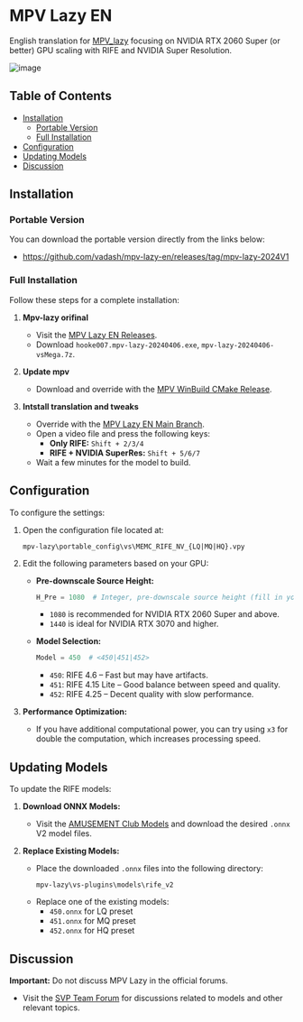 # MPV Lazy EN

English translation for [MPV_lazy](https://github.com/hooke007/MPV_lazy) focusing on NVIDIA RTX 2060 Super (or better) GPU scaling with RIFE and NVIDIA Super Resolution.

![image](https://github.com/user-attachments/assets/2cb3e22c-e60f-461a-ad5a-51a78a52af4b)

## Table of Contents

- [Installation](#installation)
  - [Portable Version](#portable-version)
  - [Full Installation](#full-installation)
- [Configuration](#configuration)
- [Updating Models](#updating-models)
- [Discussion](#discussion)

## Installation

### Portable Version

You can download the portable version directly from the links below:

- https://github.com/vadash/mpv-lazy-en/releases/tag/mpv-lazy-2024V1

### Full Installation

Follow these steps for a complete installation:

1. **Mpv-lazy orifinal**
   - Visit the [MPV Lazy EN Releases](https://github.com/hooke007/MPV_lazy/releases/tag/20240406).
   - Download `hooke007.mpv-lazy-20240406.exe`, `mpv-lazy-20240406-vsMega.7z`.

2. **Update mpv**
   - Download and override with the [MPV WinBuild CMake Release](https://github.com/shinchiro/mpv-winbuild-cmake/releases/download/20240920/mpv-x86_64-v3-20240920-git-e3eeaec.7z).

3. **Intstall translation and tweaks**
   - Override with the [MPV Lazy EN Main Branch](https://github.com/vadash/mpv-lazy-en/archive/refs/heads/main.zip).
   - Open a video file and press the following keys:
     - **Only RIFE:** `Shift + 2/3/4`
     - **RIFE + NVIDIA SuperRes:** `Shift + 5/6/7`
   - Wait a few minutes for the model to build.

## Configuration

To configure the settings:

1. Open the configuration file located at:
   ```
   mpv-lazy\portable_config\vs\MEMC_RIFE_NV_{LQ|MQ|HQ}.vpy
   ```

2. Edit the following parameters based on your GPU:

   - **Pre-downscale Source Height:**
     ```python
     H_Pre = 1080  # Integer, pre-downscale source height (fill in your display height)
     ```
     - `1080` is recommended for NVIDIA RTX 2060 Super and above.
     - `1440` is ideal for NVIDIA RTX 3070 and higher.

   - **Model Selection:**
     ```python
     Model = 450  # <450|451|452>
     ```
     - `450`: RIFE 4.6 – Fast but may have artifacts.
     - `451`: RIFE 4.15 Lite – Good balance between speed and quality.
     - `452`: RIFE 4.25 – Decent quality with slow performance.

3. **Performance Optimization:**
   - If you have additional computational power, you can try using `x3` for double the computation, which increases processing speed.

## Updating Models

To update the RIFE models:

1. **Download ONNX Models:**
   - Visit the [AMUSEMENT Club Models](https://github.com/AmusementClub/vs-mlrt/releases/tag/external-models) and download the desired `.onnx` V2 model files.

2. **Replace Existing Models:**
   - Place the downloaded `.onnx` files into the following directory:
     ```
     mpv-lazy\vs-plugins\models\rife_v2
     ```
   - Replace one of the existing models:
     - `450.onnx` for LQ preset
     - `451.onnx` for MQ preset
     - `452.onnx` for HQ preset

## Discussion

**Important:** Do not discuss MPV Lazy in the official forums.

- Visit the [SVP Team Forum](https://www.svp-team.com/forum/viewtopic.php?id=6281) for discussions related to models and other relevant topics.

